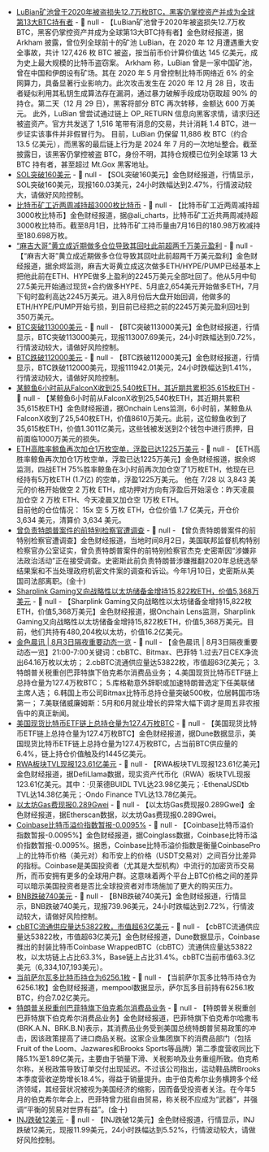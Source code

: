 - [LuBian矿池曾于2020年被盗损失12.7万枚BTC，黑客仍掌控资产并成为全球第13大BTC持有者]() - 📰 null - 【LuBian矿池曾于2020年被盗损失12.7万枚BTC，黑客仍掌控资产并成为全球第13大BTC持有者】金色财经报道，据 Arkham 披露，曾位列全球前十的矿池 LuBian，在 2020 年 12 月遭遇重大安全事故，共计 127,426 枚 BTC 被盗，按当前币价计算价值达 145 亿美元，成为史上最大规模的比特币盗窃案。 
Arkham 称，LuBian 曾是一家中国矿池，曾在中国和伊朗设有矿场。其在 2020 年 5 月曾控制比特币网络近 6% 的全网算力，具备显著行业影响力。此次攻击发生在 2020 年 12 月 28 日，攻击者疑似利用其私钥生成算法存在漏洞，通过暴力破解手段成功窃取超 90% 的持仓。第二天（12 月 29 日），黑客将部分 BTC 再次转移，金额达 600 万美元。 
此外，LuBian 曾尝试通过链上 OP_RETURN 信息向黑客求情，请求归还被盗资产。官方共发送了 1,516 笔带有消息的交易，共计消耗 1.4 BTC，进一步证实该事件并非假冒行为。 
目前，LuBian 仍保留 11,886 枚 BTC（约合 13.5 亿美元），而黑客的最后链上行为是 2024 年 7 月的一次地址整合。截至披露日，该黑客仍掌控被盗 BTC，身份不明，其持仓规模已位列全球第 13 大 BTC 持有者，甚至超过 Mt.Gox 黑客地址。
- [SOL突破160美元]() - 📰 null - 【SOL突破160美元】金色财经报道，行情显示，SOL突破160美元，现报160.03美元，24小时跌幅达到2.47%，行情波动较大，请做好风险控制。
- [比特币矿工近两周减持超3000枚比特币](https://x.com/ali_charts/status/1951752616675074543) - 📰 null - 【比特币矿工近两周减持超3000枚比特币】金色财经报道，据@ali_charts，比特币矿工近共两周减持超3000枚比特币。截至8月1日，比特币矿工持币量由7月16日的180.98万枚减持至180.698万枚。
- [“麻吉大哥”黄立成近期做多仓位导致其回吐此前超两千万美元盈利](https://x.com/EmberCN/status/1951810830150086691) - 📰 null - 【“麻吉大哥”黄立成近期做多仓位导致其回吐此前超两千万美元盈利】金色财经报道，据余烬监测，麻吉大哥黄立成这次做多ETH/HYPE/PUMP已经基本上把他此前在ETH、HYPE做多上盈利的2245万美元全部吐回了。他从5月中旬27.5美元开始通过现货+合约做多HYPE、5月底2,654美元开始做多ETH，7月下旬时盈利高达2245万美元。进入8月份后大盘开始回调，他做多的ETH/HYPE/PUMP开始亏损，到目前已经把之前的2245万美元盈利回吐到350万美元。
- [BTC突破113000美元]() - 📰 null - 【BTC突破113000美元】金色财经报道，行情显示，BTC突破113000美元，现报113007.69美元，24小时跌幅达到0.72%，行情波动较大，请做好风险控制。
- [BTC跌破112000美元]() - 📰 null - 【BTC跌破112000美元】金色财经报道，行情显示，BTC跌破112000美元，现报111942.01美元，24小时跌幅达到1.41%，行情波动较大，请做好风险控制。
- [某鲸鱼6小时前从FalconX收到25,540枚ETH，其近期共累积35,615枚ETH]() - 📰 null - 【某鲸鱼6小时前从FalconX收到25,540枚ETH，其近期共累积35,615枚ETH】金色财经报道，据Onchain Lens监测，6小时前，某鲸鱼从FalconX收到了25,540枚ETH，价值8610万美元。此前，这位鲸鱼收到了35,615枚ETH，价值1.3011亿美元，这些钱被发送到2个钱包中进行质押，目前面临1000万美元的损失。
- [ETH高胜率鲸鱼再次加仓1万枚空单，浮盈已达1225万美元](https://x.com/EmberCN/status/1951801196530077870) - 📰 null - 【ETH高胜率鲸鱼再次加仓1万枚空单，浮盈已达1225万美元】金色财经报道，据余烬监测，四战ETH 75%胜率鲸鱼在3小时前再次加仓空了1万枚ETH，他现在已经持有5万枚ETH (1.7亿) 的空单，浮盈1225万美元。 
他在 7/28 以 3,843 美元的价格开始做空 2 万枚 ETH，成功押对方向有浮盈后开始滚仓：昨天凌晨加仓空 2 万枚 ETH、今天凌晨又加仓空 1万枚 ETH。  
目前他的仓位情况： 15x 空 5 万枚 ETH，仓位价值 1.7 亿美元，开仓价 3,634 美元，清算价 3,634 美元。
- [曾负责特朗普案件的前特别检察官遭调查]() - 📰 null - 【曾负责特朗普案件的前特别检察官遭调查】金色财经报道，当地时间8月2日，美国联邦监督机构特别检察官办公室证实，曾负责特朗普案件的前特别检察官杰克·史密斯因“涉嫌非法政治活动”正在接受调查。史密斯此前负责特朗普涉嫌推翻2020年总统选举结果案和不当处理政府机密文件案的调查和诉讼。今年1月10日，史密斯从美国司法部离职。(金十)
- [Sharplink Gaming又向战略性以太坊储备金增持15,822枚ETH，价值5,368万美元](https://x.com/OnchainLens/status/1951791521851920424) - 📰 null - 【Sharplink Gaming又向战略性以太坊储备金增持15,822枚ETH，价值5,368万美元】金色财经报道，据Onchain Lens监测，Sharplink Gaming又向战略性以太坊储备金增持15,822枚ETH，价值5,368万美元。目前，他们共持有480,204枚以太坊，价值16.2亿美元。
- [金色晨讯 | 8月3日隔夜重要动态一览]() - 📰 null - 【金色晨讯 | 8月3日隔夜重要动态一览】21:00-7:00关键词：cbBTC、Bitmax、巴菲特 
1.过去7日CEX净流出64.16万枚以太坊； 
2.cbBTC流通供应量达53822枚，市值超63亿美元； 
3.特朗普关税重创巴菲特旗下伯克希尔消费品业务； 
4.美国现货比特币ETF链上总持仓量为127.4万枚BTC； 
5.库格勒意外辞职或加速特朗普选定下任美联储主席人选； 
6.韩国上市公司Bitmax比特币总持仓量突破500枚，位居韩国市场第一； 
7.美联储威廉姆斯：5月和6月就业增长的异常大幅下调才是周五非农报告中的真正新闻。
- [美国现货比特币ETF链上总持仓量为127.4万枚BTC](https://dune.com/hildobby/btc-etfs) - 📰 null - 【美国现货比特币ETF链上总持仓量为127.4万枚BTC】金色财经报道，据Dune数据显示，美国现货比特币ETF链上总持仓量为127.4万枚BTC，占当前BTC供应量的6.4%，链上持仓价值触及约1445亿美元。
- [RWA板块TVL现报123.61亿美元](https://defillama.com/protocols/RWA) - 📰 null - 【RWA板块TVL现报123.61亿美元】金色财经报道，据DefiLlama数据，现实资产代币化（RWA）板块TVL现报123.61亿美元。其中：·贝莱德BUIDL TVL达23.98亿美元；·EthenaUSDtb TVL达14.38亿美元；·Ondo Finance TVL达13.78亿美元。
- [以太坊Gas费现报0.289Gwei](https://etherscan.io/address/0xcce7300829f49b8f2e4aee6123b12da64662a8b8#tokentxns) - 📰 null - 【以太坊Gas费现报0.289Gwei】金色财经报道，据Etherscan数据，以太坊Gas费现报0.289Gwei。
- [Coinbase比特币溢价指数暂报-0.0095%](https://www.coinglass.com/zh/pro/i/coinbase-bitcoin-premium-index) - 📰 null - 【Coinbase比特币溢价指数暂报-0.0095%】金色财经报道，据Coinglass数据，Coinbase比特币溢价指数暂报-0.0095%。据悉，Coinbase比特币溢价指数是衡量CoinbasePro上的比特币价格（美元对）和币安上的价格（USDT交易对）之间百分比差异的指标。Coinbase是美国投资者（尤其是大型机构）中流行的加密货币交易所，而币安拥有更多的全球用户群。这意味着两个平台上BTC价格之间的差异可以暗示美国投资者是否比全球投资者对市场施加了更大的购买压力。
- [BNB跌破740美元]() - 📰 null - 【BNB跌破740美元】金色财经报道，行情显示，BNB跌破740美元，现报739.96美元，24小时跌幅达到2.72%，行情波动较大，请做好风险控制。
- [cbBTC流通供应量达53822枚，市值超63亿美元](https://dune.com/seoul/cbbtc) - 📰 null - 【cbBTC流通供应量达53822枚，市值超63亿美元】金色财经报道，Dune数据显示，Coinbase推出的封装比特币Coinbase WrappedBTC（cbBTC）流通供应量达53822枚，以太坊链上占比63.3%，Base链上占比31.4%。cbBTC当前市值63.3亿美元（6,334,107,193美元）。
- [当前萨尔瓦多比特币持仓为6256.1枚](https://mempool.space/address/32ixEdVJWo3kmvJGMTZq5jAQVZZeuwnqzo) - 📰 null - 【当前萨尔瓦多比特币持仓为6256.1枚】金色财经报道，mempool数据显示，萨尔瓦多目前持有6256.1枚BTC，约合7.02亿美元。
- [特朗普关税重创巴菲特旗下伯克希尔消费品业务]() - 📰 null - 【特朗普关税重创巴菲特旗下伯克希尔消费品业务】金色财经报道，巴菲特旗下伯克希尔哈撒韦(BRK.A.N、BRK.B.N)表示，其消费品业务受到美国总统特朗普贸易政策的冲击，因该政策提高了进口商品关税。这家企业集团旗下的消费品部门（包括Fruit of the Loom、Jazwares和Brooks Sports等品牌）第二季度营收同比下降5.1%至1.89亿美元，主要由于销量下滑、关税影响及业务重组所致。伯克希尔称，关税政策导致订单交付出现延迟。不过该公司指出，运动鞋品牌Brooks本季度营收逆势增长18.4%，得益于销量提升。由于伯克希尔业务横跨多个经济领域，其经营状况被视为美国经济的缩影，因而备受投资者关注。在今年5月的伯克希尔年会上，巴菲特曾力挺自由贸易，称关税不应成为“武器”，并强调“平衡的贸易对世界有益”。(金十)
- [INJ跌破12美元]() - 📰 null - 【INJ跌破12美元】金色财经报道，行情显示，INJ跌破12美元，现报11.99美元，24小时跌幅达到5.52%，行情波动较大，请做好风险控制。
